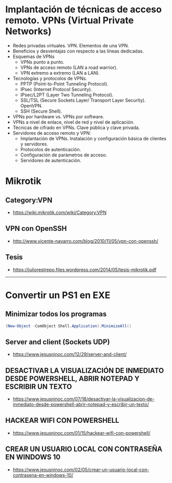 # Implantación de técnicas de acceso remoto. VPNs (Virtual Private Networks)
- Redes privadas virtuales. VPN. Elementos de una VPN.
- Beneficios y desventajas con respecto a las líneas dedicadas.
- Esquemas de VPNs
  - VPNs punto a punto.
  - VPNs de acceso remoto (LAN a road warrior).
  - VPN extremo a extremo (LAN a LAN).
- Tecnologías y protocolos de VPNs.
  - PPTP (Point-to-Point Tunneling Protocol).
  - IPsec (Internet Protocol Security).
  - IPsec/L2PT (Layer Two Tunneling Protocol).
  - SSL/TSL (Secure Sockets Layer/ Transport Layer Security). OpenVPN.
  - SSH (Secure Shell).
- VPNs por hardware vs. VPNs por software.
- VPNs a nivel de enlace, nivel de red y nivel de aplicación.
- Técnicas de cifrado en VPNs. Clave pública y clave privada.
- Servidores de acceso remoto y VPN:
  - Implantación de VPNs. Instalación y configuración básica de clientes y servidores.
  - Protocolos de autenticación.
  - Configuración de parámetros de acceso.
  - Servidores de autenticación.

# Mikrotik
## Category:VPN
* https://wiki.mikrotik.com/wiki/Category:VPN
## VPN con OpenSSH
* http://www.vicente-navarro.com/blog/2010/11/05/vpn-con-openssh/
## Tesis
* https://juliorestrepo.files.wordpress.com/2014/05/tesis-mikrotik.pdf

---------------

# Convertir un PS1 en EXE
## Minimizar todos los programas
```PowerShell
(New-Object -ComObject Shell.Application).MinimizeAll()
```
## Server and client (Sockets UDP)
* https://www.jesusninoc.com/12/29/server-and-client/
## DESACTIVAR LA VISUALIZACIÓN DE INMEDIATO DESDE POWERSHELL, ABRIR NOTEPAD Y ESCRIBIR UN TEXTO
* https://www.jesusninoc.com/07/18/desactivar-la-visualizacion-de-inmediato-desde-powershell-abrir-notepad-y-escribir-un-texto/
## HACKEAR WIFI CON POWERSHELL 
* https://www.jesusninoc.com/01/15/hackear-wifi-con-powershell/
## CREAR UN USUARIO LOCAL CON CONTRASEÑA EN WINDOWS 10
* https://www.jesusninoc.com/02/05/crear-un-usuario-local-con-contrasena-en-windows-10/
